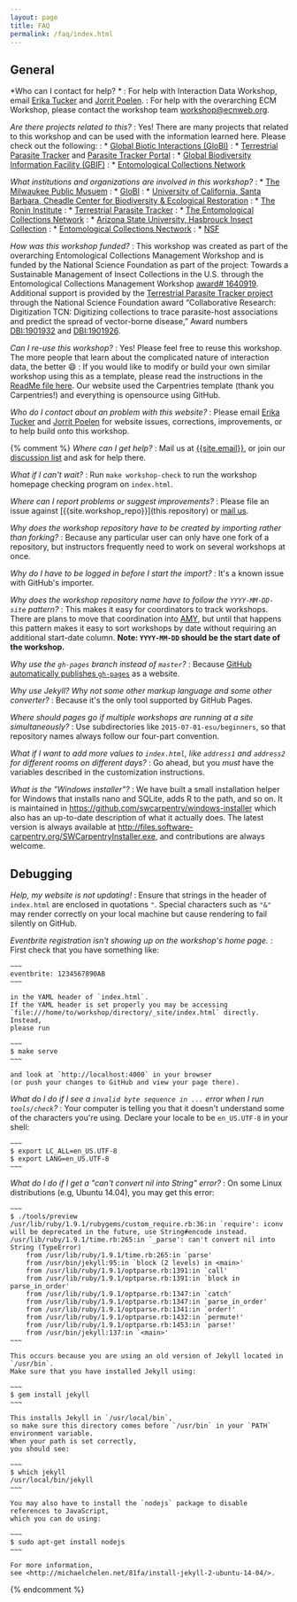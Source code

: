 ```yaml
---
layout: page
title: FAQ
permalink: /faq/index.html
---
```


## General

*Who can I contact for help? *
:   For help with Interaction Data Workshop, email [Erika Tucker](mailto:emtuckerlab@gmail.com) and [Jorrit Poelen](jhpoelen@jhpoelen.nl). 
:   For help with the overarching ECM Workshop, please contact the workshop team [workshop@ecnweb.org](workshop@ecnweb.org).

*Are there projects related to this?*
:   Yes! There are many projects that related to this workshop and can be used with the information learned here. Please check out the following: 
:   * [Global Biotic Interactions (GloBI)](https://www.globalbioticinteractions.org/)
:   * [Terrestrial Parasite Tracker](https://parasitetracker.org/) and [Parasite Tracker Portal](https://s2.parasitetracker.org/)
:   * [Global Biodiversity Information Facility (GBIF)](https://www.gbif.org/)
:   * [Entomological Collections Network](https://ecnweb.net/)

*What institutions and organizations are involved in this workshop?*
:   * [The Milwaukee Public Musuem](https://mpm.edu/)
:   * [GloBI](https://globalbioticinteractions.org/)
:   * [University of California, Santa Barbara, Cheadle Center for Biodiversity & Ecological Restoration](https://www.ccber.ucsb.edu/)
:   * [The Ronin Institute](https://ronininstitute.org/)
:   * [Terrestrial Parasite Tracker](https://parasitetracker.org/)
:   * [The Entomological Collections Network](https://ecnweb.net/)
:   * [Arizona State University, Hasbrouck Insect Collection](https://biokic.asu.edu/collections/asuhic)
:   * [Entomological Collections Nectwork](https://ecnweb.net/)
:   * [NSF](https://nsf.gov/)

*How was this workshop funded?*
:   This workshop was created as part of the overarching Entomological Collections Management Workshop and is funded by the National Science Foundation as part of the project: Towards a Sustainable Management of Insect Collections in the U.S. through the Entomological Collections Management Workshop [award# 1640919](https://www.nsf.gov/awardsearch/showAward?AWD_ID=1640919). Additional support is provided by the [Terrestrial Parasite Tracker project](https://parasitetracker.org/) through the National Science Foundation award “Collaborative Research: Digitization TCN: Digitizing collections to trace parasite-host associations and predict the spread of vector-borne disease,” Award numbers [DBI:1901932](https://nsf.gov/awardsearch/showAward?AWD_ID=1901932&HistoricalAwards=false) and [DBI:1901926](https://nsf.gov/awardsearch/showAward?AWD_ID=1901926&HistoricalAwards=false).

*Can I re-use this workshop?*
:   Yes! Please feel free to reuse this workshop. The more people that learn about the complicated nature of interaction data, the better 😄
:   If you would like to modify or build your own similar workshop using this as a template, please read the instructions in the [ReadMe file here](https://github.com/globalbioticinteractions/ecm-workshop/). Our website used the Carpentries template (thank you Carpentries!) and everything is opensource using GitHub. 

*Who do I contact about an problem with this website?*
:   Please email [Erika Tucker](mailto:emtuckerlab@gmail.com) and [Jorrit Poelen](jhpoelen@jhpoelen.nl) for website issues, corrections, improvements, or to help build onto this workshop.


{% comment %}
*Where can I get help?*
:   Mail us at [{{site.email}}](mailto:{{site.email}}),
    or join our [discussion list]({{site.swc_site}}/join/)
    and ask for help there.

*What if I can't wait?*
:   Run `make workshop-check` to run the workshop homepage checking program on `index.html`.

*Where can I report problems or suggest improvements?*
:   Please file an issue against [{{site.workshop_repo}}](this repository)
    or [mail us](mailto:{{site.email}}).

*Why does the workshop repository have to be created by importing rather than forking?*
:   Because any particular user can only have one fork of a repository,
    but instructors frequently need to work on several workshops at once.

*Why do I have to be logged in before I start the import?*
:   It's a known issue with GitHub's importer.

*Why does the workshop repository name have to follow the `YYYY-MM-DD-site` pattern?*
:   This makes it easy for coordinators to track workshops.
    There are plans to move that coordination into [AMY][amy],
    but until that happens this pattern makes it easy to sort workshops
    by date without requiring an additional start-date column.
    **Note: `YYYY-MM-DD` should be the start date of the workshop.**

*Why use the `gh-pages` branch instead of `master`?*
:   Because [GitHub automatically publishes `gh-pages`][github-pages] as a website.

*Why use Jekyll?  Why not some other markup language and some other converter?*
:   Because it's the only tool supported by GitHub Pages.

*Where should pages go if multiple workshops are running at a site simultaneously?*
:   Use subdirectories like `2015-07-01-esu/beginners`,
    so that repository names always follow our four-part convention.

*What if I want to add more values to `index.html`, like `address1` and `address2` for different rooms on different days?*
:   Go ahead,
    but you *must* have the variables described in the customization instructions.

*What is the "Windows installer"?*
:   We have built a small installation helper for Windows
    that installs nano and SQLite, adds R to the path, and so on.
    It is maintained in
    <https://github.com/swcarpentry/windows-installer>
    which also has an up-to-date description of what it actually does.
    The latest version is always available at
    <http://files.software-carpentry.org/SWCarpentryInstaller.exe>,
    and contributions are always welcome.

## Debugging

*Help, my website is not updating!*
:   Ensure that strings in the header of `index.html` are enclosed in quotations `"`.
    Special characters such as `"&"` may render correctly on your local machine
    but cause rendering to fail silently on GitHub.

*Eventbrite registration isn't showing up on the workshop's home page.*
:   First check that you have something like:

    ~~~
    eventbrite: 1234567890AB
    ~~~

    in the YAML header of `index.html`.
    If the YAML header is set properly you may be accessing
    `file:///home/to/workshop/directory/_site/index.html` directly.
    Instead,
    please run

    ~~~
    $ make serve
    ~~~

    and look at `http://localhost:4000` in your browser
    (or push your changes to GitHub and view your page there).

*What do I do if I see a `invalid byte sequence in ...` error when I run `tools/check`?*
:   Your computer is telling you that it doesn't understand some of the characters you're using.
    Declare your locale to be `en_US.UTF-8` in your shell:

    ~~~
    $ export LC_ALL=en_US.UTF-8
    $ export LANG=en_US.UTF-8
    ~~~

*What do I do if I get a "can't convert nil into String" error?*
:   On some Linux distributions (e.g, Ubuntu 14.04), you may get this error:

    ~~~
    $ ./tools/preview
    /usr/lib/ruby/1.9.1/rubygems/custom_require.rb:36:in `require': iconv will be deprecated in the future, use String#encode instead.
    /usr/lib/ruby/1.9.1/time.rb:265:in `_parse': can't convert nil into String (TypeError)
	    from /usr/lib/ruby/1.9.1/time.rb:265:in `parse'
	    from /usr/bin/jekyll:95:in `block (2 levels) in <main>'
	    from /usr/lib/ruby/1.9.1/optparse.rb:1391:in `call'
	    from /usr/lib/ruby/1.9.1/optparse.rb:1391:in `block in parse_in_order'
	    from /usr/lib/ruby/1.9.1/optparse.rb:1347:in `catch'
	    from /usr/lib/ruby/1.9.1/optparse.rb:1347:in `parse_in_order'
	    from /usr/lib/ruby/1.9.1/optparse.rb:1341:in `order!'
	    from /usr/lib/ruby/1.9.1/optparse.rb:1432:in `permute!'
	    from /usr/lib/ruby/1.9.1/optparse.rb:1453:in `parse!'
	    from /usr/bin/jekyll:137:in `<main>'
    ~~~

    This occurs because you are using an old version of Jekyll located in `/usr/bin`.
    Make sure that you have installed Jekyll using:

    ~~~
    $ gem install jekyll
    ~~~

    This installs Jekyll in `/usr/local/bin`,
    so make sure this directory comes before `/usr/bin` in your `PATH` environment variable.
    When your path is set correctly,
    you should see:

    ~~~
    $ which jekyll
    /usr/local/bin/jekyll
    ~~~

    You may also have to install the `nodejs` package to disable references to JavaScript,
    which you can do using:

    ~~~
    $ sudo apt-get install nodejs
    ~~~

    For more information,
    see <http://michaelchelen.net/81fa/install-jekyll-2-ubuntu-14-04/>.

[amy]: https://github.com/swcarpentry/amy
[github-pages]: https://help.github.com/articles/creating-project-pages-manually/

{% endcomment %}

